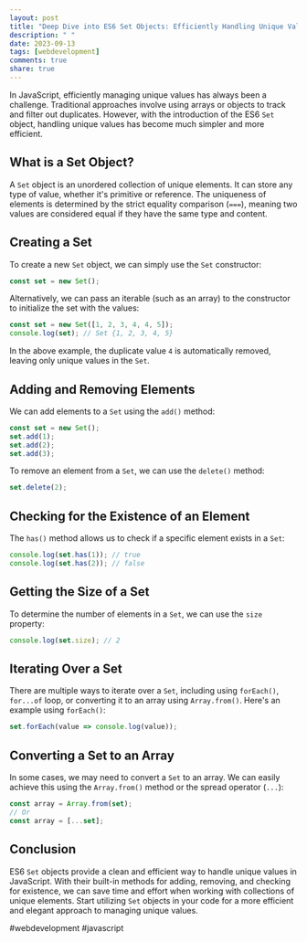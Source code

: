 ```yaml
---
layout: post
title: "Deep Dive into ES6 Set Objects: Efficiently Handling Unique Values"
description: " "
date: 2023-09-13
tags: [webdevelopment]
comments: true
share: true
---
```


In JavaScript, efficiently managing unique values has always been a challenge. Traditional approaches involve using arrays or objects to track and filter out duplicates. However, with the introduction of the ES6 `Set` object, handling unique values has become much simpler and more efficient.

## What is a Set Object?

A `Set` object is an unordered collection of unique elements. It can store any type of value, whether it's primitive or reference. The uniqueness of elements is determined by the strict equality comparison (`===`), meaning two values are considered equal if they have the same type and content.

## Creating a Set

To create a new `Set` object, we can simply use the `Set` constructor:

```javascript
const set = new Set();
```

Alternatively, we can pass an iterable (such as an array) to the constructor to initialize the set with the values:

```javascript
const set = new Set([1, 2, 3, 4, 4, 5]);
console.log(set); // Set {1, 2, 3, 4, 5}
```

In the above example, the duplicate value `4` is automatically removed, leaving only unique values in the `Set`.

## Adding and Removing Elements

We can add elements to a `Set` using the `add()` method:

```javascript
const set = new Set();
set.add(1);
set.add(2);
set.add(3);
```

To remove an element from a `Set`, we can use the `delete()` method:

```javascript
set.delete(2);
```

## Checking for the Existence of an Element

The `has()` method allows us to check if a specific element exists in a `Set`:

```javascript
console.log(set.has(1)); // true
console.log(set.has(2)); // false
```

## Getting the Size of a Set

To determine the number of elements in a `Set`, we can use the `size` property:

```javascript
console.log(set.size); // 2
```

## Iterating Over a Set

There are multiple ways to iterate over a `Set`, including using `forEach()`, `for...of` loop, or converting it to an array using `Array.from()`. Here's an example using `forEach()`:

```javascript
set.forEach(value => console.log(value));
```

## Converting a Set to an Array

In some cases, we may need to convert a `Set` to an array. We can easily achieve this using the `Array.from()` method or the spread operator (`...`):

```javascript
const array = Array.from(set);
// Or
const array = [...set];
```

## Conclusion

ES6 `Set` objects provide a clean and efficient way to handle unique values in JavaScript. With their built-in methods for adding, removing, and checking for existence, we can save time and effort when working with collections of unique elements. Start utilizing `Set` objects in your code for a more efficient and elegant approach to managing unique values.

#webdevelopment #javascript